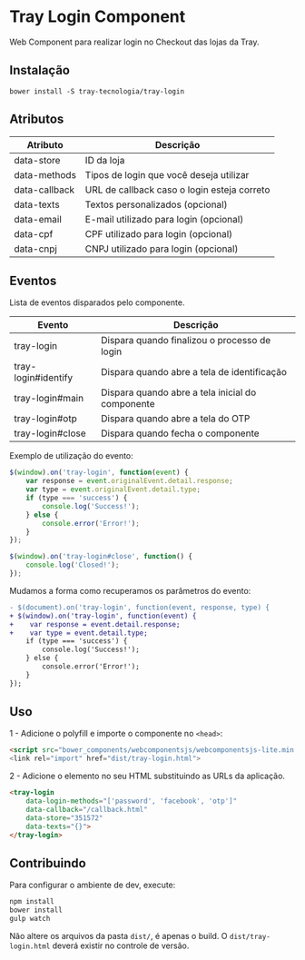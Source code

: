 # Tray Login Component
Web Component para realizar login no Checkout das lojas da Tray.

## Instalação

`bower install -S tray-tecnologia/tray-login`

## Atributos
Atributo      | Descrição
--------      | -----------
data-store    | ID da loja
data-methods | Tipos de login que você deseja utilizar
data-callback | URL de callback caso o login esteja correto
data-texts    | Textos personalizados (opcional)
data-email    | E-mail utilizado para login (opcional)
data-cpf      | CPF utilizado para login (opcional)
data-cnpj     | CNPJ utilizado para login (opcional)

## Eventos

Lista de eventos disparados pelo componente.

Evento           | Descrição
--------         | -----------
tray-login       | Dispara quando finalizou o processo de login
tray-login#identify | Dispara quando abre a tela de identificação
tray-login#main  | Dispara quando abre a tela inicial do componente
tray-login#otp   | Dispara quando abre a tela do OTP
tray-login#close | Dispara quando fecha o componente

Exemplo de utilização do evento:
```js
$(window).on('tray-login', function(event) {
    var response = event.originalEvent.detail.response;
    var type = event.originalEvent.detail.type;
    if (type === 'success') {
        console.log('Success!');
    } else {
        console.error('Error!');
    }
});

$(window).on('tray-login#close', function() {
    console.log('Closed!');
});
```

Mudamos a forma como recuperamos os parâmetros do evento:
```diff
- $(document).on('tray-login', function(event, response, type) {
+ $(window).on('tray-login', function(event) {
+    var response = event.detail.response;
+    var type = event.detail.type;
    if (type === 'success') {
        console.log('Success!');
    } else {
        console.error('Error!');
    }
});
```


## Uso

1 - Adicione o polyfill e importe o componente no `<head>`:
```HTML
<script src="bower_components/webcomponentsjs/webcomponentsjs-lite.min.js">
<link rel="import" href="dist/tray-login.html">
```

2 - Adicione o elemento no seu HTML substituindo as URLs da aplicação.

```HTML
<tray-login
    data-login-methods="['password', 'facebook', 'otp']"
    data-callback="/callback.html"
    data-store="351572"
    data-texts="{}">
</tray-login>
```

## Contribuindo

Para configurar o ambiente de dev, execute:
```sh
npm install
bower install
gulp watch
```

Não altere os arquivos da pasta `dist/`, é apenas o build. O `dist/tray-login.html` deverá existir no controle de versão.
